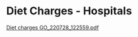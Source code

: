 # Diet Charges - Hospitals

[Diet charges GO\_220728\_122559.pdf](../files/24d6dd2a-db65-48b2-8209-21b6805ae46d.pdf)